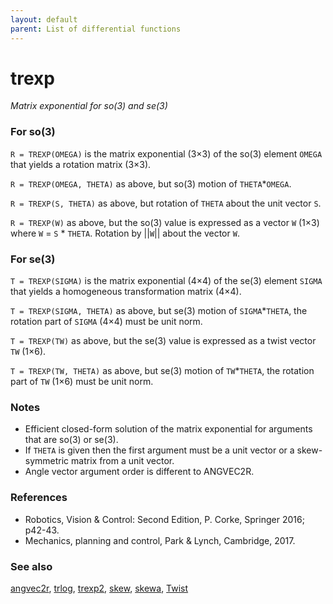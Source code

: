 ```yaml
---
layout: default
parent: List of differential functions
---
```

# trexp
_Matrix exponential for so(3) and se(3)_
### For so(3)


```R = TREXP(OMEGA)``` is the matrix exponential (3&times;3) of the so(3) element `OMEGA` that
yields a rotation matrix (3&times;3).


```R = TREXP(OMEGA, THETA)``` as above, but so(3) motion of `THETA`*`OMEGA`.


```R = TREXP(S, THETA)``` as above, but rotation of `THETA` about the unit vector `S`.


```R = TREXP(W)``` as above, but the so(3) value is expressed as a vector `W`
(1&times;3) where `W` = `S` * `THETA`. Rotation by &vert;&vert;`W`&vert;&vert; about the vector `W`.
### For se(3)


```T = TREXP(SIGMA)``` is the matrix exponential (4&times;4) of the se(3) element `SIGMA` that
yields a homogeneous transformation  matrix (4&times;4).


```T = TREXP(SIGMA, THETA)``` as above, but se(3) motion of `SIGMA`*`THETA`, the
rotation part of `SIGMA` (4&times;4) must be unit norm.


```T = TREXP(TW)``` as above, but the se(3) value is expressed as a twist vector `TW`
(1&times;6).


```T = TREXP(TW, THETA)``` as above, but se(3) motion of `TW`*`THETA`, the
rotation part of `TW` (1&times;6) must be unit norm.
### Notes
* Efficient closed-form solution of the matrix exponential for arguments that are    so(3) or se(3).
* If `THETA` is given then the first argument must be a unit vector or a    skew-symmetric matrix from a unit vector.
* Angle vector argument order is different to ANGVEC2R.

### References
* Robotics, Vision & Control: Second Edition, P. Corke, Springer 2016; p42-43.
* Mechanics, planning and control, Park & Lynch, Cambridge, 2017.

### See also

[angvec2r](angvec2r.md), [trlog](trlog.md), [trexp2](trexp2.md), [skew](skew.md), [skewa](skewa.md), [Twist](Twist.md)
